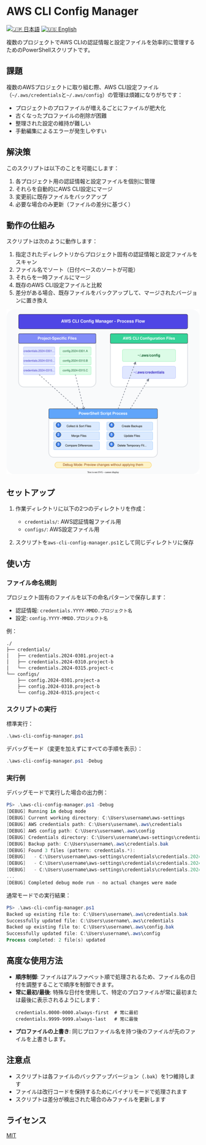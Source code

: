 # AWS CLI Config Manager

[![🇯🇵 日本語](https://img.shields.io/badge/%F0%9F%87%AF%F0%9F%87%B5-日本語-white)](./README.ja.md)
[![🇺🇸 English](https://img.shields.io/badge/%F0%9F%87%BA%F0%9F%87%B8-English-white)](./README.md)

複数のプロジェクトでAWS CLIの認証情報と設定ファイルを効率的に管理するためのPowerShellスクリプトです。

## 課題

複数のAWSプロジェクトに取り組む際、AWS CLI設定ファイル（`~/.aws/credentials`と`~/.aws/config`）の管理は煩雑になりがちです：

- プロジェクトのプロファイルが増えるごとにファイルが肥大化
- 古くなったプロファイルの削除が困難
- 整理された設定の維持が難しい
- 手動編集によるエラーが発生しやすい

## 解決策

このスクリプトは以下のことを可能にします：

1. 各プロジェクト用の認証情報と設定ファイルを個別に管理
2. それらを自動的にAWS CLI設定にマージ
3. 変更前に既存ファイルをバックアップ
4. 必要な場合のみ更新（ファイルの差分に基づく）

## 動作の仕組み

スクリプトは次のように動作します：

1. 指定されたディレクトリからプロジェクト固有の認証情報と設定ファイルをスキャン
2. ファイル名でソート（日付ベースのソートが可能）
3. それらを一時ファイルにマージ
4. 既存のAWS CLI設定ファイルと比較
5. 差分がある場合、既存ファイルをバックアップして、マージされたバージョンに置き換え

![flows](./aws-cli-config-manager.drawio.svg)

## セットアップ

1. 作業ディレクトリに以下の2つのディレクトリを作成：
   - `credentials/`: AWS認証情報ファイル用
   - `configs/`: AWS設定ファイル用

2. スクリプトを`aws-cli-config-manager.ps1`として同じディレクトリに保存

## 使い方

### ファイル命名規則

プロジェクト固有のファイルを以下の命名パターンで保存します：

- 認証情報: `credentials.YYYY-MMDD.プロジェクト名`
- 設定: `config.YYYY-MMDD.プロジェクト名`

例：
```
./
├── credentials/
│   ├── credentials.2024-0301.project-a
│   ├── credentials.2024-0310.project-b
│   └── credentials.2024-0315.project-c
└── configs/
    ├── config.2024-0301.project-a
    ├── config.2024-0310.project-b
    └── config.2024-0315.project-c
```

### スクリプトの実行

標準実行：
```powershell
.\aws-cli-config-manager.ps1
```

デバッグモード（変更を加えずにすべての手順を表示）：
```powershell
.\aws-cli-config-manager.ps1 -Debug
```

### 実行例

デバッグモードで実行した場合の出力例：

```powershell
PS> .\aws-cli-config-manager.ps1 -Debug
[DEBUG] Running in debug mode
[DEBUG] Current working directory: C:\Users\username\aws-settings
[DEBUG] AWS credentials path: C:\Users\username\.aws\credentials
[DEBUG] AWS config path: C:\Users\username\.aws\config
[DEBUG] Credentials directory: C:\Users\username\aws-settings\credentials
[DEBUG] Backup path: C:\Users\username\.aws\credentials.bak
[DEBUG] Found 3 files (pattern: credentials.*):
[DEBUG]   - C:\Users\username\aws-settings\credentials\credentials.2024-0301.project-a
[DEBUG]   - C:\Users\username\aws-settings\credentials\credentials.2024-0310.project-b
[DEBUG]   - C:\Users\username\aws-settings\credentials\credentials.2024-0315.project-c
...
[DEBUG] Completed debug mode run - no actual changes were made
```

通常モードでの実行結果：

```powershell
PS> .\aws-cli-config-manager.ps1
Backed up existing file to: C:\Users\username\.aws\credentials.bak
Successfully updated file: C:\Users\username\.aws\credentials
Backed up existing file to: C:\Users\username\.aws\config.bak
Successfully updated file: C:\Users\username\.aws\config
Process completed: 2 file(s) updated
```

## 高度な使用方法

- **順序制御**: ファイルはアルファベット順で処理されるため、ファイル名の日付を調整することで順序を制御できます。
- **常に最初/最後**: 特殊な日付を使用して、特定のプロファイルが常に最初または最後に表示されるようにします：
  ```
  credentials.0000-0000.always-first  # 常に最初
  credentials.9999-9999.always-last   # 常に最後
  ```
- **プロファイルの上書き**: 同じプロファイル名を持つ後のファイルが先のファイルを上書きします。

## 注意点

- スクリプトは各ファイルのバックアップバージョン（`.bak`）を1つ維持します
- ファイルは改行コードを保持するためにバイナリモードで処理されます
- スクリプトは差分が検出された場合のみファイルを更新します

## ライセンス

[MIT](LICENSE)
